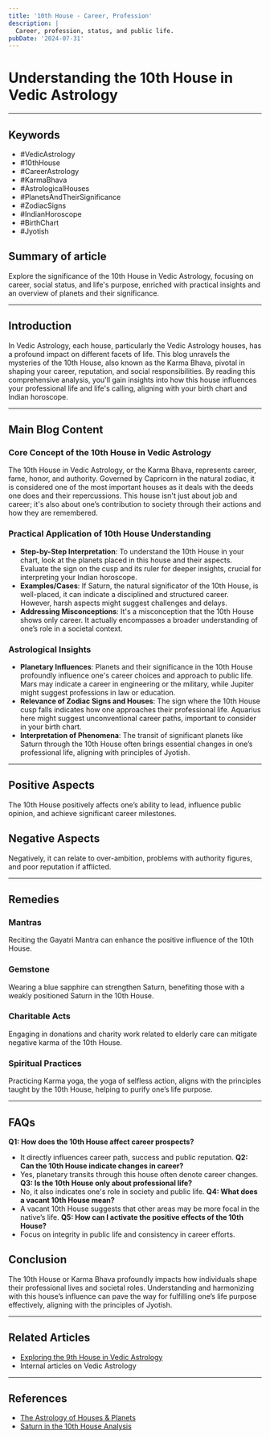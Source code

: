```yaml
---
title: '10th House - Career, Profession'
description: |
  Career, profession, status, and public life.
pubDate: '2024-07-31'
---
```


# Understanding the 10th House in Vedic Astrology

---

## Keywords
- #VedicAstrology
- #10thHouse
- #CareerAstrology
- #KarmaBhava
- #AstrologicalHouses
- #PlanetsAndTheirSignificance
- #ZodiacSigns
- #IndianHoroscope
- #BirthChart
- #Jyotish

## Summary of article
Explore the significance of the 10th House in Vedic Astrology, focusing on career, social status, and life's purpose, enriched with practical insights and an overview of planets and their significance.

---

## Introduction
In Vedic Astrology, each house, particularly the Vedic Astrology houses, has a profound impact on different facets of life. This blog unravels the mysteries of the 10th House, also known as the Karma Bhava, pivotal in shaping your career, reputation, and social responsibilities. By reading this comprehensive analysis, you'll gain insights into how this house influences your professional life and life's calling, aligning with your birth chart and Indian horoscope.

---

## Main Blog Content

### **Core Concept of the 10th House in Vedic Astrology** 
The 10th House in Vedic Astrology, or the Karma Bhava, represents career, fame, honor, and authority. Governed by Capricorn in the natural zodiac, it is considered one of the most important houses as it deals with the deeds one does and their repercussions. This house isn't just about job and career; it's also about one’s contribution to society through their actions and how they are remembered.

### **Practical Application of 10th House Understanding** 
- **Step-by-Step Interpretation**: To understand the 10th House in your chart, look at the planets placed in this house and their aspects. Evaluate the sign on the cusp and its ruler for deeper insights, crucial for interpreting your Indian horoscope.
- **Examples/Cases**: If Saturn, the natural significator of the 10th House, is well-placed, it can indicate a disciplined and structured career. However, harsh aspects might suggest challenges and delays.
- **Addressing Misconceptions**: It's a misconception that the 10th House shows only career. It actually encompasses a broader understanding of one’s role in a societal context.

### **Astrological Insights**
- **Planetary Influences**: Planets and their significance in the 10th House profoundly influence one's career choices and approach to public life. Mars may indicate a career in engineering or the military, while Jupiter might suggest professions in law or education.
- **Relevance of Zodiac Signs and Houses**: The sign where the 10th House cusp falls indicates how one approaches their professional life. Aquarius here might suggest unconventional career paths, important to consider in your birth chart.
- **Interpretation of Phenomena**: The transit of significant planets like Saturn through the 10th House often brings essential changes in one’s professional life, aligning with principles of Jyotish.

---

## Positive Aspects
The 10th House positively affects one’s ability to lead, influence public opinion, and achieve significant career milestones.

## Negative Aspects
Negatively, it can relate to over-ambition, problems with authority figures, and poor reputation if afflicted.

---

## Remedies
### Mantras
Reciting the Gayatri Mantra can enhance the positive influence of the 10th House.
### Gemstone
Wearing a blue sapphire can strengthen Saturn, benefiting those with a weakly positioned Saturn in the 10th House.
### Charitable Acts
Engaging in donations and charity work related to elderly care can mitigate negative karma of the 10th House.
### Spiritual Practices
Practicing Karma yoga, the yoga of selfless action, aligns with the principles taught by the 10th House, helping to purify one’s life purpose.

---

## FAQs
**Q1: How does the 10th House affect career prospects?**
- It directly influences career path, success and public reputation.
**Q2: Can the 10th House indicate changes in career?**
- Yes, planetary transits through this house often denote career changes.
**Q3: Is the 10th House only about professional life?**
- No, it also indicates one's role in society and public life.
**Q4: What does a vacant 10th House mean?**
- A vacant 10th House suggests that other areas may be more focal in the native’s life.
**Q5: How can I activate the positive effects of the 10th House?**
- Focus on integrity in public life and consistency in career efforts.

## Conclusion
The 10th House or Karma Bhava profoundly impacts how individuals shape their professional lives and societal roles. Understanding and harmonizing with this house’s influence can pave the way for fulfilling one’s life purpose effectively, aligning with the principles of Jyotish.

---

## Related Articles
- [Exploring the 9th House in Vedic Astrology](link)
- Internal articles on Vedic Astrology

---

## References
- [The Astrology of Houses & Planets](https://www.vedicastrology.com)
- [Saturn in the 10th House Analysis](https://www.jyotish.com)